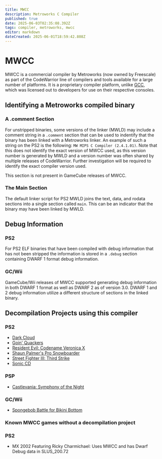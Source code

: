 ```yaml
---
title: MWCC
description: Metroworks C Compiler
published: true
date: 2025-06-03T02:35:08.392Z
tags: compiler, metroworks, mwcc
editor: markdown
dateCreated: 2025-06-01T18:59:42.808Z
---
```


# MWCC
MWCC is a commercial compiler by Metroworks (now owned by Freescale) as part of the CodeWarrior line of compilers and tools available for a large number of platforms. It is a proprietary compiler platform, unlike [GCC](/compilers/GCC), which was licensed out to developers for use on their respective consoles.

## Identifying a Metroworks compiled binary

### A .comment Section

For unstripped binaries, some versions of the linker (MWLD) may include a comment string in a `.comment` section that can be used to indentify that the binary has been linked with a Metroworks linker. An example of such a string on the PS2 is the following: `MW MIPS C Compiler (2.4.1.01)`. Note that this does not identify the exact version of MWCC used, as this version number is generated by MWLD and a version number was often shared by multiple releases of CodeWarrior. Further investigation will be required to identify the exact compiler version used.

This section is not present in GameCube releases of MWCC.

### The Main Section

The default linker script for PS2 MWLD joins the text, data, and rodata sections into a single section called `main`. This can be an indicator that the binary may have been linked by MWLD.

## Debug Information
### PS2
For PS2 ELF binaries that have been compiled with debug information that has not been stripped the information is stored in a `.debug` section containing DWARF 1 format debug information.

### GC/Wii
GameCube/Wii releases of MWCC supported generating debug information in both DWARF 1 format as well as DWARF 2 as of version 3.0. DWARF 1 and 2 debug information utilize a different structure of sections in the linked binary.

## Decompilation Projects using this compiler

### PS2
- [Dark Cloud](https://github.com/Adubbz/DCDecomp)
- [Goin' Quackers](https://github.com/AngheloAlf/goin_quackers)
- [Resident Evil: Codename Veronica X](https://github.com/fmil95/recvx-decomp)
- [Shaun Palmer's Pro Snowboarder](https://github.com/Daniel-McCarthy/SPPS)
- [Street Fighter III: Third Strike](https://github.com/apstygo/sfiii-decomp)
- [Sonic CD](https://git.sr.ht/~benoitren/soniccddecompilation)

### PSP
- [Castlevania: Symphony of the Night](https://github.com/Xeeynamo/sotn-decomp)

### GC/Wii
- [Spongebob Battle for Bikini Bottom](https://github.com/bfbbdecomp/bfbb)

###  Known MWCC games without a decompilation project

### PS2
- MX 2002 Featuring Ricky Charmichael: Uses MWCC and has Dwarf Debug data in SLUS_200.72
